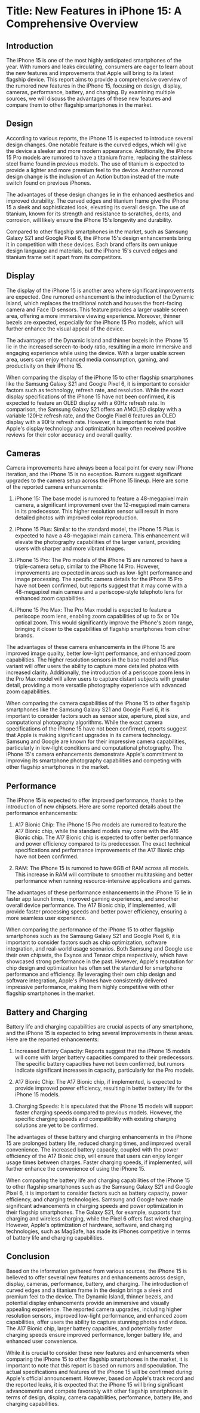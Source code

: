 # Title: New Features in iPhone 15: A Comprehensive Overview

## Introduction

The iPhone 15 is one of the most highly anticipated smartphones of the year. With rumors and leaks circulating, consumers are eager to learn about the new features and improvements that Apple will bring to its latest flagship device. This report aims to provide a comprehensive overview of the rumored new features in the iPhone 15, focusing on design, display, cameras, performance, battery, and charging. By examining multiple sources, we will discuss the advantages of these new features and compare them to other flagship smartphones in the market.

## Design

According to various reports, the iPhone 15 is expected to introduce several design changes. One notable feature is the curved edges, which will give the device a sleeker and more modern appearance. Additionally, the iPhone 15 Pro models are rumored to have a titanium frame, replacing the stainless steel frame found in previous models. The use of titanium is expected to provide a lighter and more premium feel to the device. Another rumored design change is the inclusion of an Action button instead of the mute switch found on previous iPhones.

The advantages of these design changes lie in the enhanced aesthetics and improved durability. The curved edges and titanium frame give the iPhone 15 a sleek and sophisticated look, elevating its overall design. The use of titanium, known for its strength and resistance to scratches, dents, and corrosion, will likely ensure the iPhone 15's longevity and durability.

Compared to other flagship smartphones in the market, such as Samsung Galaxy S21 and Google Pixel 6, the iPhone 15's design enhancements bring it in competition with these devices. Each brand offers its own unique design language and materials, but the iPhone 15's curved edges and titanium frame set it apart from its competitors.

## Display

The display of the iPhone 15 is another area where significant improvements are expected. One rumored enhancement is the introduction of the Dynamic Island, which replaces the traditional notch and houses the front-facing camera and Face ID sensors. This feature provides a larger usable screen area, offering a more immersive viewing experience. Moreover, thinner bezels are expected, especially for the iPhone 15 Pro models, which will further enhance the visual appeal of the device.

The advantages of the Dynamic Island and thinner bezels in the iPhone 15 lie in the increased screen-to-body ratio, resulting in a more immersive and engaging experience while using the device. With a larger usable screen area, users can enjoy enhanced media consumption, gaming, and productivity on their iPhone 15.

When comparing the display of the iPhone 15 to other flagship smartphones like the Samsung Galaxy S21 and Google Pixel 6, it is important to consider factors such as technology, refresh rate, and resolution. While the exact display specifications of the iPhone 15 have not been confirmed, it is expected to feature an OLED display with a 60Hz refresh rate. In comparison, the Samsung Galaxy S21 offers an AMOLED display with a variable 120Hz refresh rate, and the Google Pixel 6 features an OLED display with a 90Hz refresh rate. However, it is important to note that Apple's display technology and optimization have often received positive reviews for their color accuracy and overall quality.

## Cameras

Camera improvements have always been a focal point for every new iPhone iteration, and the iPhone 15 is no exception. Rumors suggest significant upgrades to the camera setup across the iPhone 15 lineup. Here are some of the reported camera enhancements:

1. iPhone 15: The base model is rumored to feature a 48-megapixel main camera, a significant improvement over the 12-megapixel main camera in its predecessor. This higher resolution sensor will result in more detailed photos with improved color reproduction.

2. iPhone 15 Plus: Similar to the standard model, the iPhone 15 Plus is expected to have a 48-megapixel main camera. This enhancement will elevate the photography capabilities of the larger variant, providing users with sharper and more vibrant images.

3. iPhone 15 Pro: The Pro models of the iPhone 15 are rumored to have a triple-camera setup, similar to the iPhone 14 Pro. However, improvements are expected in areas such as low-light performance and image processing. The specific camera details for the iPhone 15 Pro have not been confirmed, but reports suggest that it may come with a 48-megapixel main camera and a periscope-style telephoto lens for enhanced zoom capabilities.

4. iPhone 15 Pro Max: The Pro Max model is expected to feature a periscope zoom lens, enabling zoom capabilities of up to 5x or 10x optical zoom. This would significantly improve the iPhone's zoom range, bringing it closer to the capabilities of flagship smartphones from other brands.

The advantages of these camera enhancements in the iPhone 15 are improved image quality, better low-light performance, and enhanced zoom capabilities. The higher resolution sensors in the base model and Plus variant will offer users the ability to capture more detailed photos with increased clarity. Additionally, the introduction of a periscope zoom lens in the Pro Max model will allow users to capture distant subjects with greater detail, providing a more versatile photography experience with advanced zoom capabilities.

When comparing the camera capabilities of the iPhone 15 to other flagship smartphones like the Samsung Galaxy S21 and Google Pixel 6, it is important to consider factors such as sensor size, aperture, pixel size, and computational photography algorithms. While the exact camera specifications of the iPhone 15 have not been confirmed, reports suggest that Apple is making significant upgrades in its camera technology. Samsung and Google are known for their impressive camera capabilities, particularly in low-light conditions and computational photography. The iPhone 15's camera enhancements demonstrate Apple's commitment to improving its smartphone photography capabilities and competing with other flagship smartphones in the market.

## Performance

The iPhone 15 is expected to offer improved performance, thanks to the introduction of new chipsets. Here are some reported details about the performance enhancements:

1. A17 Bionic Chip: The iPhone 15 Pro models are rumored to feature the A17 Bionic chip, while the standard models may come with the A16 Bionic chip. The A17 Bionic chip is expected to offer better performance and power efficiency compared to its predecessor. The exact technical specifications and performance improvements of the A17 Bionic chip have not been confirmed.

2. RAM: The iPhone 15 is rumored to have 6GB of RAM across all models. This increase in RAM will contribute to smoother multitasking and better performance when running resource-intensive applications and games.

The advantages of these performance enhancements in the iPhone 15 lie in faster app launch times, improved gaming experiences, and smoother overall device performance. The A17 Bionic chip, if implemented, will provide faster processing speeds and better power efficiency, ensuring a more seamless user experience.

When comparing the performance of the iPhone 15 to other flagship smartphones such as the Samsung Galaxy S21 and Google Pixel 6, it is important to consider factors such as chip optimization, software integration, and real-world usage scenarios. Both Samsung and Google use their own chipsets, the Exynos and Tensor chips respectively, which have showcased strong performance in the past. However, Apple's reputation for chip design and optimization has often set the standard for smartphone performance and efficiency. By leveraging their own chip design and software integration, Apple's iPhones have consistently delivered impressive performance, making them highly competitive with other flagship smartphones in the market.

## Battery and Charging

Battery life and charging capabilities are crucial aspects of any smartphone, and the iPhone 15 is expected to bring several improvements in these areas. Here are the reported enhancements:

1. Increased Battery Capacity: Reports suggest that the iPhone 15 models will come with larger battery capacities compared to their predecessors. The specific battery capacities have not been confirmed, but rumors indicate significant increases in capacity, particularly for the Pro models.

2. A17 Bionic Chip: The A17 Bionic chip, if implemented, is expected to provide improved power efficiency, resulting in better battery life for the iPhone 15 models.

3. Charging Speeds: It is speculated that the iPhone 15 models will support faster charging speeds compared to previous models. However, the specific charging speeds and compatibility with existing charging solutions are yet to be confirmed.

The advantages of these battery and charging enhancements in the iPhone 15 are prolonged battery life, reduced charging times, and improved overall convenience. The increased battery capacity, coupled with the power efficiency of the A17 Bionic chip, will ensure that users can enjoy longer usage times between charges. Faster charging speeds, if implemented, will further enhance the convenience of using the iPhone 15.

When comparing the battery life and charging capabilities of the iPhone 15 to other flagship smartphones such as the Samsung Galaxy S21 and Google Pixel 6, it is important to consider factors such as battery capacity, power efficiency, and charging technologies. Samsung and Google have made significant advancements in charging speeds and power optimization in their flagship smartphones. The Galaxy S21, for example, supports fast charging and wireless charging, while the Pixel 6 offers fast wired charging. However, Apple's optimization of hardware, software, and charging technologies, such as MagSafe, has made its iPhones competitive in terms of battery life and charging capabilities.

## Conclusion

Based on the information gathered from various sources, the iPhone 15 is believed to offer several new features and enhancements across design, display, cameras, performance, battery, and charging. The introduction of curved edges and a titanium frame in the design brings a sleek and premium feel to the device. The Dynamic Island, thinner bezels, and potential display enhancements provide an immersive and visually appealing experience. The reported camera upgrades, including higher resolution sensors, improved low-light performance, and enhanced zoom capabilities, offer users the ability to capture stunning photos and videos. The A17 Bionic chip, larger battery capacities, and potentially faster charging speeds ensure improved performance, longer battery life, and enhanced user convenience.

While it is crucial to consider these new features and enhancements when comparing the iPhone 15 to other flagship smartphones in the market, it is important to note that this report is based on rumors and speculation. The actual specifications and features of the iPhone 15 will be confirmed during Apple's official announcement. However, based on Apple's track record and the reported leaks, it is expected that the iPhone 15 will bring significant advancements and compete favorably with other flagship smartphones in terms of design, display, camera capabilities, performance, battery life, and charging capabilities.